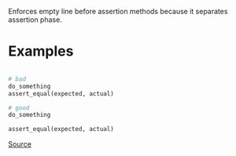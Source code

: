 
Enforces empty line before assertion methods because it separates assertion phase.

# Examples

```ruby

# bad
do_something
assert_equal(expected, actual)

# good
do_something

assert_equal(expected, actual)
```

[Source](http://www.rubydoc.info/gems/rubocop/RuboCop/Cop/Minitest/EmptyLineBeforeAssertionMethods)